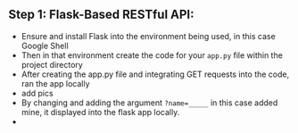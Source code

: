 ## Step 1: Flask-Based RESTful API:
- Ensure and install Flask into the environment being used, in this case Google Shell
- Then in that environment create the code for your ```app.py``` file within the project directory
- After creating the app.py file and integrating GET requests into the code, ran the app locally
-   add pics
-   By changing and adding the argument ```?name=_____``` in this case added mine, it displayed into the flask app locally.
-   
